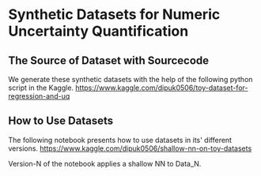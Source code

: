 # Synthetic Datasets for Numeric Uncertainty Quantification

## The Source of Dataset with Sourcecode
We generate these synthetic datasets with the help of the following python script in the Kaggle.
https://www.kaggle.com/dipuk0506/toy-dataset-for-regression-and-uq

## How to Use Datasets
The following notebook presents how to use datasets in its' different versions.
https://www.kaggle.com/dipuk0506/shallow-nn-on-toy-datasets

Version-N of the notebook applies a shallow NN to Data_N.
